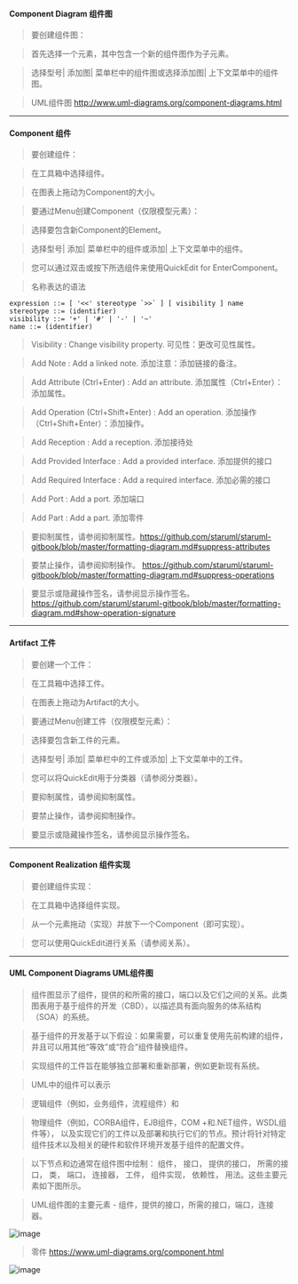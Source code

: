 #### Component Diagram 组件图
>要创建组件图：

>首先选择一个元素，其中包含一个新的组件图作为子元素。

>选择型号| 添加图| 菜单栏中的组件图或选择添加图| 上下文菜单中的组件图。

>UML组件图 http://www.uml-diagrams.org/component-diagrams.html

***
#### Component 组件
>要创建组件：

>在工具箱中选择组件。

>在图表上拖动为Component的大小。

>要通过Menu创建Component（仅限模型元素）：

>选择要包含新Component的Element。

>选择型号| 添加| 菜单栏中的组件或添加| 上下文菜单中的组件。

>您可以通过双击或按下所选组件来使用QuickEdit for EnterComponent。

>名称表达的语法

```
expression ::= [ '<<' stereotype `>>` ] [ visibility ] name
stereotype ::= (identifier)
visibility ::= '+' | '#' | '-' | '~'
name ::= (identifier)
```
>Visibility : Change visibility property. 可见性：更改可见性属性。

>Add Note : Add a linked note. 添加注意：添加链接的备注。

>Add Attribute (Ctrl+Enter) : Add an attribute. 添加属性（Ctrl+Enter）：添加属性。

>Add Operation (Ctrl+Shift+Enter) : Add an operation. 添加操作（Ctrl+Shift+Enter）：添加操作。

>Add Reception : Add a reception. 添加接待处

>Add Provided Interface : Add a provided interface.  添加提供的接口

>Add Required Interface : Add a required interface. 添加必需的接口

>Add Port : Add a port. 添加端口

>Add Part : Add a part. 添加零件

>要抑制属性，请参阅抑制属性。https://github.com/staruml/staruml-gitbook/blob/master/formatting-diagram.md#suppress-attributes

>要禁止操作，请参阅抑制操作。 https://github.com/staruml/staruml-gitbook/blob/master/formatting-diagram.md#suppress-operations

>要显示或隐藏操作签名，请参阅显示操作签名。 https://github.com/staruml/staruml-gitbook/blob/master/formatting-diagram.md#show-operation-signature

***
#### Artifact 工件
>要创建一个工件：

>在工具箱中选择工件。

>在图表上拖动为Artifact的大小。

>要通过Menu创建工件（仅限模型元素）：

>选择要包含新工件的元素。

>选择型号| 添加| 菜单栏中的工件或添加| 上下文菜单中的工件。

>您可以将QuickEdit用于分类器（请参阅分类器）。

>要抑制属性，请参阅抑制属性。

>要禁止操作，请参阅抑制操作。

>要显示或隐藏操作签名，请参阅显示操作签名。

***
#### Component Realization 组件实现
>要创建组件实现：

>在工具箱中选择组件实现。

>从一个元素拖动（实现）并放下一个Component（即可实现）。

>您可以使用QuickEdit进行关系（请参阅关系）。

***
#### UML Component Diagrams UML组件图
>组件图显示了组件，提供的和所需的接口，端口以及它们之间的关系。此类图表用于基于组件的开发（CBD），以描述具有面向服务的体系结构（SOA）的系统。

>基于组件的开发基于以下假设：如果需要，可以重复使用先前构建的组件，并且可以用其他“等效”或“符合”组件替换组件。

>实现组件的工件旨在能够独立部署和重新部署，例如更新现有系统。

>UML中的组件可以表示

>逻辑组件（例如，业务组件，流程组件）和

>物理组件（例如，CORBA组件，EJB组件，COM +和.NET组件，WSDL组件等），
以及实现它们的工件以及部署和执行它们的节点。预计将针对特定组件技术以及相关的硬件和软件环境开发基于组件的配置文件。

>以下节点和边通常在组件图中绘制： 组件， 接口， 提供的接口， 所需的接口， 类， 端口， 连接器， 工件， 组件实现， 依赖性， 用法。这些主要元素如下图所示。

>UML组件图的主要元素 - 组件，提供的接口，所需的接口，端口，连接器。

![image](https://user-images.githubusercontent.com/30850497/60488024-6e0eb180-9cd3-11e9-808c-145a7d52c3ae.png)

>零件 https://www.uml-diagrams.org/component.html

![image](https://user-images.githubusercontent.com/30850497/60488067-90083400-9cd3-11e9-83ee-5d9255efd01c.png)